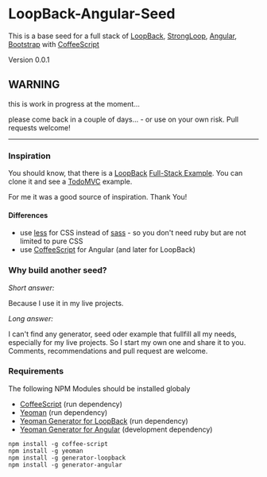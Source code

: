 LoopBack-Angular-Seed
=====================

This is a base seed for a full stack of [LoopBack](http://loopback.io/), [StrongLoop](http://strongloop.com/), [Angular](https://angularjs.org/), [Bootstrap](http://getbootstrap.com/) with [CoffeeScript](http://coffeescript.org/)

Version 0.0.1

WARNING
-------

this is work in progress at the moment...

please come back in a couple of days... - or use on your own risk. Pull requests welcome!

---------------

### Inspiration

You should know, that there is a [LoopBack](http://loopback.io/) [Full-Stack Example](https://github.com/strongloop/loopback-example-full-stack). You can clone it and see a [TodoMVC](http://todomvc.com/) example.

For me it was a good source of inspiration. Thank You!

#### Differences

- use [less](http://lesscss.org/) for CSS instead of [sass](http://sass-lang.com/) - so you don't need ruby but are not limited to pure CSS
- use [CoffeeScript](http://coffeescript.org/) for Angular (and later for LoopBack)

### Why build another seed?

*Short answer:*

Because I use it in my live projects.

*Long answer:*

I can't find any generator, seed oder example that fullfill all my needs, especially for my live projects. So I start my own one and share it to you. Comments, recommendations and pull request are welcome.

### Requirements

The following NPM Modules should be installed globaly

- [CoffeeScript](http://coffeescript.org/) (run dependency)
- [Yeoman](http://yeoman.io/) (run dependency)
- [Yeoman Generator for LoopBack](https://github.com/strongloop/generator-loopback) (run dependency)
- [Yeoman Generator for Angular](https://github.com/yeoman/generator-angular) (development dependency)

```
npm install -g coffee-script
npm install -g yeoman
npm install -g generator-loopback
npm install -g generator-angular
```


